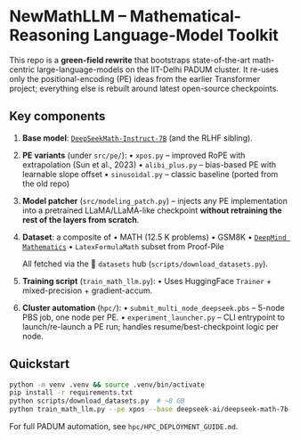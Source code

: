 # NewMathLLM – Mathematical-Reasoning Language-Model Toolkit

This repo is a **green-field rewrite** that bootstraps state-of-the-art math-centric large-language-models on the IIT-Delhi PADUM cluster.  It re-uses only the positional-encoding (PE) ideas from the earlier Transformer project; everything else is rebuilt around latest open-source checkpoints.

Key components
--------------
1. **Base model**: [`DeepSeekMath-Instruct-7B`](https://huggingface.co/deepseek-ai/deepseek-math-7b-instruct) (and the RLHF sibling).
2. **PE variants** (under `src/pe/`):
   • `xpos.py` – improved RoPE with extrapolation (Sun et al., 2023)
   • `alibi_plus.py` – bias-based PE with learnable slope offset
   • `sinusoidal.py` – classic baseline (ported from the old repo)
3. **Model patcher** (`src/modeling_patch.py`) – injects any PE implementation into a pretrained LLaMA/LLaMA-like checkpoint **without retraining the rest of the layers from scratch**.
4. **Dataset**:  a composite of
   • MATH (12.5 K problems)
   • GSM8K
   • [`DeepMind Mathematics`](https://github.com/deepmind/mathematics_dataset)
   • `LatexFormulaMath` subset from Proof-Pile

   All fetched via the 🤗 `datasets` hub (`scripts/download_datasets.py`).
5. **Training script** (`train_math_llm.py`):
   • Uses HuggingFace `Trainer` + mixed-precision + gradient-accum.
6. **Cluster automation** (`hpc/`):
   • `submit_multi_node_deepseek.pbs` – 5-node PBS job, one node per PE.
   • `experiment_launcher.py` – CLI entrypoint to launch/re-launch a PE run; handles resume/best-checkpoint logic per node.

Quickstart
----------
```bash
python -m venv .venv && source .venv/bin/activate
pip install -r requirements.txt
python scripts/download_datasets.py  # ~8 GB
python train_math_llm.py --pe xpos --base deepseek-ai/deepseek-math-7b-instruct
```

For full PADUM automation, see `hpc/HPC_DEPLOYMENT_GUIDE.md`.